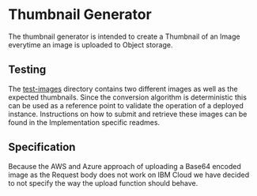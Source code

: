 # Thumbnail Generator

The thumbnail generator is intended to create a Thumbnail of an Image everytime an image is uploaded to Object storage.

## Testing

The [test-images](test-images/) directory contains two different images as well as the expected thumbnails. Since the conversion algorithm is deterministic this can be used as a reference point to validate the operation of a deployed instance. Instructions on how to submit and retrieve these images can be found in the Implementation specific readmes.

## Specification

Because the AWS and Azure approach of uploading a Base64 encoded image as the Request body does not work on IBM Cloud we have decided to not specify the way the upload function should behave.

